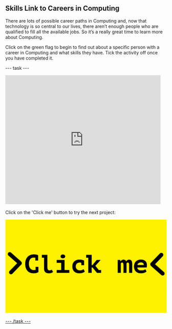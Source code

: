 ## Skills Link to Careers in Computing

There are lots of possible career paths in Computing and, now that technology is so central to our lives, there aren’t enough people who are qualified to fill all the available jobs. So it’s a really great time to learn more about Computing.

Click on the green flag to begin to find out about a specific person with a career in Computing and what skills they have. Tick the activity off once you have completed it.

--- task ---

<iframe src="https://scratch.mit.edu/projects/325787142/embed" allowtransparency="true" width="485" height="402" frameborder="0" scrolling="no" allowfullscreen></iframe>

Click on the 'Click me' button to try the next project:

<a href="https://codeclub.org/en/html1">
<img src="images/Clickme.png">

--- /task ---
